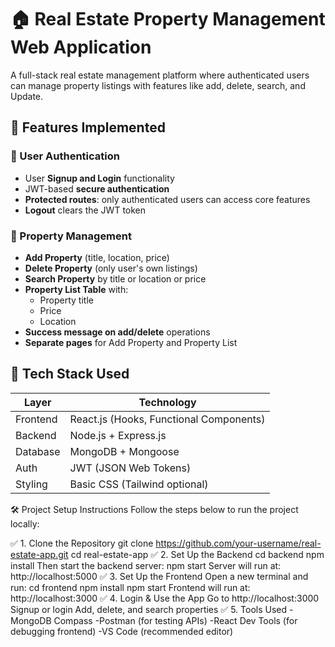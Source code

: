# 🏠 Real Estate Property Management Web Application

A full-stack real estate management platform where authenticated users can manage property listings with features like add, delete, search, and Update.

## 🚀 Features Implemented

### 🔐 User Authentication
- User **Signup and Login** functionality
- JWT-based **secure authentication**
- **Protected routes**: only authenticated users can access core features
- **Logout** clears the JWT token

### 🏡 Property Management
- **Add Property** (title, location, price)
- **Delete Property** (only user's own listings)
- **Search Property** by title or location or price
- **Property List Table** with:
  - Property title
  - Price
  - Location
- **Success message on add/delete** operations
- **Separate pages** for Add Property and Property List

## 🧰 Tech Stack Used

| Layer        | Technology                |
|--------------|---------------------------|
| Frontend     | React.js (Hooks, Functional Components) |
| Backend      | Node.js + Express.js       |
| Database     | MongoDB + Mongoose         |
| Auth         | JWT (JSON Web Tokens)      |
| Styling      | Basic CSS (Tailwind optional) |

🛠️ Project Setup Instructions
Follow the steps below to run the project locally:

✅ 1. Clone the Repository
       git clone https://github.com/your-username/real-estate-app.git
       cd real-estate-app
✅ 2. Set Up the Backend
       cd backend
       npm install
 Then start the backend server:
       npm start
Server will run at: http://localhost:5000
✅ 3. Set Up the Frontend
Open a new terminal and run:
       cd frontend
       npm install
       npm start
Frontend will run at: http://localhost:3000
✅ 4. Login & Use the App
     Go to http://localhost:3000
Signup or login
Add, delete, and search properties
✅ 5. Tools Used
-MongoDB Compass
-Postman (for testing APIs)
-React Dev Tools (for debugging frontend)
-VS Code (recommended editor)
